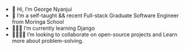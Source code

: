- 👋 Hi, I’m George Nyanjui 
- 🧲 I’m a self-taught && recent Full-stack Graduate Software Engineer from Moringa School 
- 👨🏿‍💻 I’m currently learning Django
- 🫱🏿‍🫲🏾 I’m looking to collaborate on open-source projects and Learn more about problem-solving.



 

<!---
ohthebrave/ohthebrave is a ✨ special ✨ repository because its `README.md` (this file) appears on your GitHub profile.
You can click the Preview link to take a look at your changes.
--->
